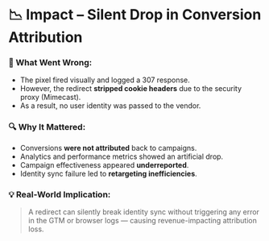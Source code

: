 # 📉 Impact – Silent Drop in Conversion Attribution

### 🎯 What Went Wrong:
- The pixel fired visually and logged a 307 response.
- However, the redirect **stripped cookie headers** due to the security proxy (Mimecast).
- As a result, no user identity was passed to the vendor.

### 🔍 Why It Mattered:
- Conversions **were not attributed** back to campaigns.
- Analytics and performance metrics showed an artificial drop.
- Campaign effectiveness appeared **underreported**.
- Identity sync failure led to **retargeting inefficiencies**.

### 💡 Real-World Implication:
> A redirect can silently break identity sync without triggering any error in the GTM or browser logs — causing revenue-impacting attribution loss.
